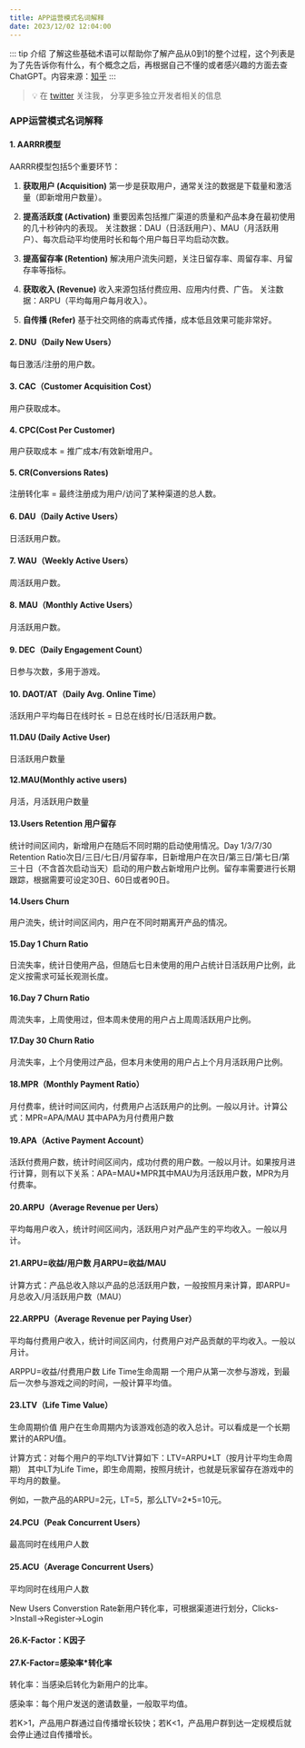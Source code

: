 ```yaml
---
title: APP运营模式名词解释
date: 2023/12/02 12:04:00
---
```


::: tip 介绍
了解这些基础术语可以帮助你了解产品从0到1的整个过程，这个列表是为了先告诉你有什么，有个概念之后，再根据自己不懂的或者感兴趣的方面去查 ChatGPT。内容来源：[知乎](https://zhuanlan.zhihu.com/p/34270249)
:::

> 💡 在 [twitter](https://twitter.com/decohack) 关注我， 分享更多独立开发者相关的信息

### APP运营模式名词解释

#### 1. AARRR模型
AARRR模型包括5个重要环节：

1. **获取用户 (Acquisition)**
   第一步是获取用户，通常关注的数据是下载量和激活量（即新增用户数量）。

2. **提高活跃度 (Activation)**
   重要因素包括推广渠道的质量和产品本身在最初使用的几十秒钟内的表现。
   关注数据：DAU（日活跃用户）、MAU（月活跃用户）、每次启动平均使用时长和每个用户每日平均启动次数。

3. **提高留存率 (Retention)**
   解决用户流失问题，关注日留存率、周留存率、月留存率等指标。

4. **获取收入 (Revenue)**
   收入来源包括付费应用、应用内付费、广告。
   关注数据：ARPU（平均每用户每月收入）。

5. **自传播 (Refer)**
   基于社交网络的病毒式传播，成本低且效果可能非常好。

#### 2. DNU（Daily New Users）
每日激活/注册的用户数。

#### 3. CAC（Customer Acquisition Cost）
用户获取成本。

#### 4. CPC(Cost Per Customer)
用户获取成本 = 推广成本/有效新增用户。

#### 5. CR(Conversions Rates)
注册转化率 = 最终注册成为用户/访问了某种渠道的总人数。

#### 6. DAU（Daily Active Users）
日活跃用户数。

#### 7. WAU（Weekly Active Users）
周活跃用户数。

#### 8. MAU（Monthly Active Users）
月活跃用户数。

#### 9. DEC（Daily Engagement Count）
日参与次数，多用于游戏。

#### 10. DAOT/AT（Daily Avg. Online Time）
活跃用户平均每日在线时长 = 日总在线时长/日活跃用户数。  

#### 11.DAU (Daily Active User)
日活跃用户数量

#### 12.MAU(Monthly active users)
月活，月活跃用户数量

#### 13.Users Retention 用户留存
统计时间区间内，新增用户在随后不同时期的启动使用情况。Day 1/3/7/30 Retention Ratio次日/三日/七日/月留存率，日新增用户在次日/第三日/第七日/第三十日（不含首次启动当天）启动的用户数占新增用户比例。留存率需要进行长期跟踪，根据需要可设定30日、60日或者90日。

#### 14.Users Churn
用户流失，统计时间区间内，用户在不同时期离开产品的情况。

#### 15.Day 1 Churn Ratio
日流失率，统计日使用产品，但随后七日未使用的用户占统计日活跃用户比例，此定义按需求可延长观测长度。

#### 16.Day 7 Churn Ratio
周流失率，上周使用过，但本周未使用的用户占上周周活跃用户比例。

#### 17.Day 30 Churn Ratio
月流失率，上个月使用过产品，但本月未使用的用户占上个月月活跃用户比例。

#### 18.MPR（Monthly Payment Ratio）
月付费率，统计时间区间内，付费用户占活跃用户的比例。一般以月计。计算公式：MPR=APA/MAU 其中APA为月付费用户数

#### 19.APA（Active Payment Account）
活跃付费用户数，统计时间区间内，成功付费的用户数。一般以月计。如果按月进行计算，则有以下关系：APA=MAU*MPR其中MAU为月活跃用户数，MPR为月付费率。

#### 20.ARPU（Average Revenue per Uers）
平均每用户收入，统计时间区间内，活跃用户对产品产生的平均收入。一般以月计。

#### 21.ARPU=收益/用户数 月ARPU=收益/MAU
计算方式：产品总收入除以产品的总活跃用户数，一般按照月来计算，即ARPU=月总收入/月活跃用户数（MAU）

#### 22.ARPPU（Average Revenue per Paying User）
平均每付费用户收入，统计时间区间内，付费用户对产品贡献的平均收入。一般以月计。

ARPPU=收益/付费用户数 Life Time生命周期 一个用户从第一次参与游戏，到最后一次参与游戏之间的时间，一般计算平均值。

#### 23.LTV（Life Time Value）
生命周期价值 用户在生命周期内为该游戏创造的收入总计。可以看成是一个长期累计的ARPU值。

计算方式：对每个用户的平均LTV计算如下：LTV=ARPU*LT（按月计平均生命周期） 其中LT为Life Time，即生命周期，按照月统计，也就是玩家留存在游戏中的平均月的数量。

例如，一款产品的ARPU=2元，LT=5，那么LTV=2*5=10元。

#### 24.PCU（Peak Concurrent Users）
最高同时在线用户人数

#### 25.ACU（Average Concurrent Users）
平均同时在线用户人数

New Users Converstion Rate新用户转化率，可根据渠道进行划分，Clicks->Install->Register->Login

#### 26.K-Factor：K因子

#### 27.K-Factor=感染率*转化率

转化率：当感染后转化为新用户的比率。

感染率：每个用户发送的邀请数量，一般取平均值。

若K>1，产品用户群通过自传播增长较快；若K<1，产品用户群到达一定规模后就会停止通过自传播增长。